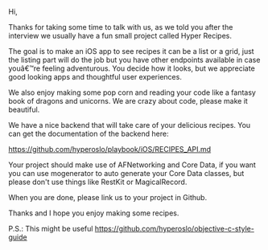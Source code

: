 Hi,

Thanks for taking some time to talk with us, as we told you after the interview we usually have a fun small project called Hyper Recipes.

The goal is to make an iOS app to see recipes it can be a list or a grid, just the listing part will do the job but you have other endpoints available in case youâ€™re feeling adventurous. You decide how it looks, but we appreciate good looking apps and thoughtful user experiences.

We also enjoy making some pop corn and reading your code like a fantasy book of dragons and unicorns. We are crazy about code, please make it beautiful.

We have a nice backend that will take care of your delicious recipes. You can get the documentation of the backend here:

https://github.com/hyperoslo/playbook/iOS/RECIPES_API.md

Your project should make use of AFNetworking and Core Data, if you want you can use mogenerator to auto generate your Core Data classes, but please don't use things like RestKit or MagicalRecord.

When you are done, please link us to your project in Github.

Thanks and I hope you enjoy making some recipes.

P.S.: This might be useful https://github.com/hyperoslo/objective-c-style-guide
